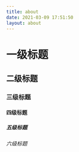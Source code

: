 ```yaml
---
title: about
date: 2021-03-09 17:51:50
layout: about
---
```


# 一级标题

## 二级标题

### 三级标题

#### 四级标题

##### 五级标题

###### 六级标题

